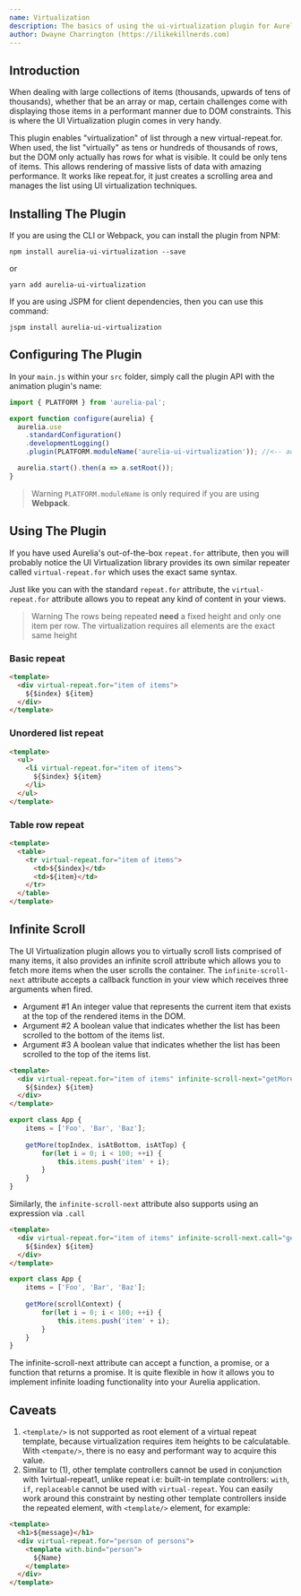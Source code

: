 ```yaml
---
name: Virtualization
description: The basics of using the ui-virtualization plugin for Aurelia.
author: Dwayne Charrington (https://ilikekillnerds.com)
---
```


## Introduction

When dealing with large collections of items (thousands, upwards of tens of thousands), whether that be an array or map, certain challenges come with displaying those items in a performant manner due to DOM constraints. This is where the UI Virtualization plugin comes in very handy.

This plugin enables "virtualization" of list through a new virtual-repeat.for. When used, the list "virtually" as tens or hundreds of thousands of rows, but the DOM only actually has rows for what is visible. It could be only tens of items. This allows rendering of massive lists of data with amazing performance. It works like repeat.for, it just creates a scrolling area and manages the list using UI virtualization techniques.

## Installing The Plugin

If you are using the CLI or Webpack, you can install the plugin from NPM:

```Shell
npm install aurelia-ui-virtualization --save
```

or

```Shell
yarn add aurelia-ui-virtualization
```

If you are using JSPM for client dependencies, then you can use this command:

```Shell
jspm install aurelia-ui-virtualization
```

## Configuring The Plugin

In your `main.js` within your `src` folder, simply call the plugin API with the animation plugin's name:

```JavaScript main.js
import { PLATFORM } from 'aurelia-pal';

export function configure(aurelia) {
  aurelia.use
    .standardConfiguration()
    .developmentLogging()
    .plugin(PLATFORM.moduleName('aurelia-ui-virtualization')); //<-- add this

  aurelia.start().then(a => a.setRoot());
}
```

> Warning
> `PLATFORM.moduleName` is only required if you are using **Webpack**.

## Using The Plugin

If you have used Aurelia's out-of-the-box `repeat.for` attribute, then you will probably notice the UI Virtualization library provides its own similar repeater called `virtual-repeat.for` which uses the exact same syntax.

Just like you can with the standard `repeat.for` attribute, the `virtual-repeat.for` attribute allows you to repeat any kind of content in your views.

> Warning
> The rows being repeated **need** a fixed height and only one item per row. The virtualization requires all elements are the exact same height

### Basic repeat

```Html app.html
<template>
  <div virtual-repeat.for="item of items">
    ${$index} ${item}
  </div>
</template>
```

### Unordered list repeat

```Html app.html
<template>
  <ul>
    <li virtual-repeat.for="item of items">
      ${$index} ${item}
    </li>
  </ul>
</template>
```

### Table row repeat

```Html app.html
<template>
  <table>
    <tr virtual-repeat.for="item of items">
      <td>${$index}</td>
      <td>${item}</td>
    </tr>
  </table>
</template>
```

## Infinite Scroll

The UI Virtualization plugin allows you to virtually scroll lists comprised of many items, it also provides an infinite scroll attribute which allows you to fetch more items when the user scrolls the container. The `infinite-scroll-next` attribute accepts a callback function in your view which receives three arguments when fired.

- Argument #1 An integer value that represents the current item that exists at the top of the rendered items in the DOM.
- Argument #2 A boolean value that indicates whether the list has been scrolled to the bottom of the items list.
- Argument #3 A boolean value that indicates whether the list has been scrolled to the top of the items list.

```Html app.html
<template>
  <div virtual-repeat.for="item of items" infinite-scroll-next="getMore">
    ${$index} ${item}
  </div>
</template>
```

```Javascript app.js
export class App {
    items = ['Foo', 'Bar', 'Baz'];
    
    getMore(topIndex, isAtBottom, isAtTop) {
        for(let i = 0; i < 100; ++i) {
            this.items.push('item' + i);
        }
    }
}
```

Similarly, the `infinite-scroll-next` attribute also supports using an expression via `.call`

```Html app.html
<template>
  <div virtual-repeat.for="item of items" infinite-scroll-next.call="getMore($scrollContext)">
    ${$index} ${item}
  </div>
</template>
```

```Javascript app.js
export class App {
    items = ['Foo', 'Bar', 'Baz'];
    
    getMore(scrollContext) {
        for(let i = 0; i < 100; ++i) {
            this.items.push('item' + i);
        }
    }
}
```

The infinite-scroll-next attribute can accept a function, a promise, or a function that returns a promise. It is quite flexible in how it allows you to implement infinite loading functionality into your Aurelia application.

## Caveats

1. `<template/>` is not supported as root element of a virtual repeat template, because virtualization requires item heights to be calculatable. With `<tempate/>`, there is no easy and performant way to acquire this value.
2. Similar to (1), other template controllers cannot be used in conjunction with 1virtual-repeat1, unlike repeat i.e: built-in template controllers: `with`, `if`, `replaceable` cannot be used with `virtual-repeat`. You can easily work around this constraint by nesting other template controllers inside the repeated element, with `<template/>` element, for example:

```Html app.html
<template>
  <h1>${message}</h1>
  <div virtual-repeat.for="person of persons">
    <template with.bind="person">
      ${Name}
    </template>
  </div>
</template>
```
